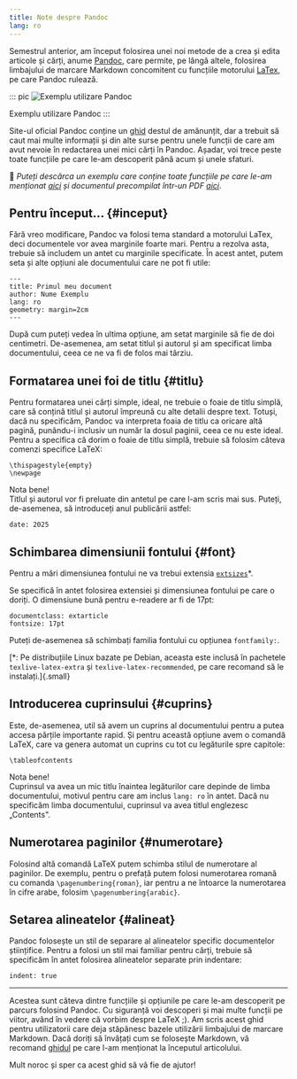 ```yaml
---
title: Note despre Pandoc
lang: ro
---
```

Semestrul anterior, am început folosirea unei noi metode de a crea și
edita articole și cărți, anume [Pandoc](https://pandoc.org/), care
permite, pe lângă altele, folosirea limbajului de marcare Markdown
concomitent cu funcțiile motorului
[LaTex](https://www.latex-project.org/), pe care Pandoc rulează.

::: pic
![](../res/pandoc.jpg "Exemplu utilizare Pandoc")

Exemplu utilizare Pandoc
:::

Site-ul oficial Pandoc conține un
[ghid](https://pandoc.org/chunkedhtml-demo/8-pandocs-markdown.html)
destul de amănunțit, dar a trebuit să caut mai multe informații și din
alte surse pentru unele funcții de care am avut nevoie în redactarea
unei mici cărți în Pandoc. Așadar, voi trece peste toate funcțiile pe
care le-am descoperit până acum și unele sfaturi.

💾 *Puteți descărca un exemplu care conține toate funcțiile pe care
le-am menționat [aici](../res/Pandoc.md) și documentul precompilat
într-un PDF [aici](../res/Pandoc.pdf)*.

## Pentru început\... {#inceput}

Fără vreo modificare, Pandoc va folosi tema standard a motorului LaTex,
deci documentele vor avea marginile foarte mari. Pentru a rezolva asta,
trebuie să includem un antet cu marginile specificate. În acest antet,
putem seta și alte opțiuni ale documentului care ne pot fi utile:

    ---
    title: Primul meu document
    author: Nume Exemplu
    lang: ro
    geometry: margin=2cm
    ---

După cum puteți vedea în ultima opțiune, am setat marginile să fie de
doi centimetri. De-asemenea, am setat titlul și autorul și am specificat
limba documentului, ceea ce ne va fi de folos mai târziu.

## Formatarea unei foi de titlu {#titlu}

Pentru formatarea unei cărți simple, ideal, ne trebuie o foaie de titlu
simplă, care să conțină titlul și autorul împreună cu alte detalii
despre text. Totuși, dacă nu specificăm, Pandoc va interpreta foaia de
titlu ca oricare altă pagină, punându-i inclusiv un număr la dosul
paginii, ceea ce nu este ideal.\
Pentru a specifica că dorim o foaie de titlu simplă, trebuie să folosim
câteva comenzi specifice LaTeX:

    \thispagestyle{empty}
    \newpage

Nota bene!\
Titlul și autorul vor fi preluate din antetul pe care l-am scris mai
sus. Puteți, de-asemenea, să introduceți anul publicării astfel:

    date: 2025

## Schimbarea dimensiunii fontului {#font}

Pentru a mări dimensiunea fontului ne va trebui extensia
[`extsizes`](https://ctan.org/pkg/extsizes?lang=en)\*.

Se specifică în antet folosirea extensiei și dimensiunea fontului pe
care o doriți. O dimensiune bună pentru e-readere ar fi de 17pt:

    documentclass: extarticle
    fontsize: 17pt

Puteți de-asemenea să schimbați familia fontului cu opțiunea
`fontfamily:`.

[\*: Pe distribuțiile Linux bazate pe Debian, aceasta este inclusă în
pachetele `texlive-latex-extra` și `texlive-latex-recommended`, pe care
recomand să le instalați.]{.small}

## Introducerea cuprinsului {#cuprins}

Este, de-asemenea, util să avem un cuprins al documentului pentru a
putea accesa părțile importante rapid. Și pentru această opțiune avem o
comandă LaTeX, care va genera automat un cuprins cu tot cu legăturile
spre capitole:

    \tableofcontents

Nota bene!\
Cuprinsul va avea un mic titlu înaintea legăturilor care depinde de
limba documentului, motivul pentru care am inclus `lang: ro` în antet.
Dacă nu specificăm limba documentului, cuprinsul va avea titlul
englezesc „Contents".

## Numerotarea paginilor {#numerotare}

Folosind altă comandă LaTeX putem schimba stilul de numerotare al
paginilor. De exemplu, pentru o prefață putem folosi numerotarea romană
cu comanda `\pagenumbering{roman}`, iar pentru a ne întoarce la
numerotarea în cifre arabe, folosim `\pagenumbering{arabic}`.

## Setarea alineatelor {#alineat}

Pandoc folosește un stil de separare al alineatelor specific
documentelor științifice. Pentru a folosi un stil mai familiar pentru
cărți, trebuie să specificăm în antet folosirea alineatelor separate
prin indentare:

    indent: true

------------------------------------------------------------------------

Acestea sunt câteva dintre funcțiile și opțiunile pe care le-am
descoperit pe parcurs folosind Pandoc. Cu siguranță voi descoperi și mai
multe funcții pe viitor, având în vedere că vorbim despre LaTeX ;). Am
scris acest ghid pentru utilizatorii care deja stăpânesc bazele
utilizării limbajului de marcare Markdown. Dacă doriți să învățați cum
se folosește Markdown, vă recomand
[ghidul](https://pandoc.org/chunkedhtml-demo/8-pandocs-markdown.html) pe
care l-am menționat la începutul articolului.

Mult noroc și sper ca acest ghid să vă fie de ajutor!
